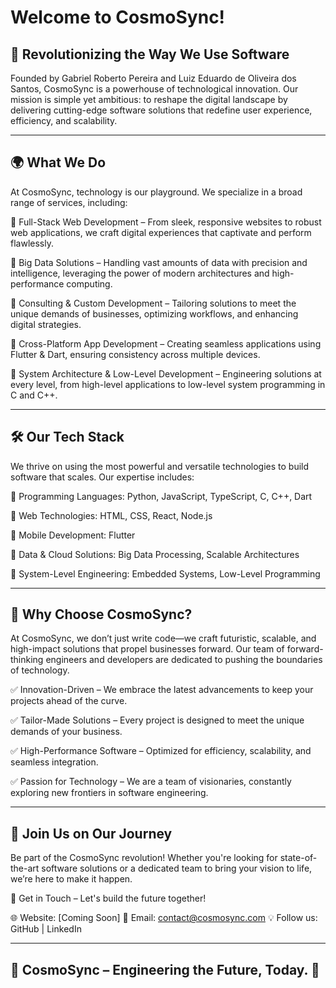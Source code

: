 # Welcome to CosmoSync!

## 🚀 Revolutionizing the Way We Use Software

Founded by Gabriel Roberto Pereira and Luiz Eduardo de Oliveira dos Santos, CosmoSync is a powerhouse of technological innovation. Our mission is simple yet ambitious: to reshape the digital landscape by delivering cutting-edge software solutions that redefine user experience, efficiency, and scalability.


---

## 🌍 What We Do

At CosmoSync, technology is our playground. We specialize in a broad range of services, including:

🔹 Full-Stack Web Development – From sleek, responsive websites to robust web applications, we craft digital experiences that captivate and perform flawlessly.

🔹 Big Data Solutions – Handling vast amounts of data with precision and intelligence, leveraging the power of modern architectures and high-performance computing.

🔹 Consulting & Custom Development – Tailoring solutions to meet the unique demands of businesses, optimizing workflows, and enhancing digital strategies.

🔹 Cross-Platform App Development – Creating seamless applications using Flutter & Dart, ensuring consistency across multiple devices.

🔹 System Architecture & Low-Level Development – Engineering solutions at every level, from high-level applications to low-level system programming in C and C++.


---

## 🛠 Our Tech Stack

We thrive on using the most powerful and versatile technologies to build software that scales. Our expertise includes:

🔹 Programming Languages: Python, JavaScript, TypeScript, C, C++, Dart

🔹 Web Technologies: HTML, CSS, React, Node.js

🔹 Mobile Development: Flutter

🔹 Data & Cloud Solutions: Big Data Processing, Scalable Architectures

🔹 System-Level Engineering: Embedded Systems, Low-Level Programming


---

## 🚀 Why Choose CosmoSync?

At CosmoSync, we don’t just write code—we craft futuristic, scalable, and high-impact solutions that propel businesses forward. Our team of forward-thinking engineers and developers are dedicated to pushing the boundaries of technology.

✅ Innovation-Driven – We embrace the latest advancements to keep your projects ahead of the curve.

✅ Tailor-Made Solutions – Every project is designed to meet the unique demands of your business.

✅ High-Performance Software – Optimized for efficiency, scalability, and seamless integration.

✅ Passion for Technology – We are a team of visionaries, constantly exploring new frontiers in software engineering.


---

## 🌟 Join Us on Our Journey

Be part of the CosmoSync revolution! Whether you're looking for state-of-the-art software solutions or a dedicated team to bring your vision to life, we’re here to make it happen.

📩 Get in Touch – Let's build the future together!

🌐 Website: [Coming Soon] 📧 Email: contact@cosmosync.com 💡 Follow us: GitHub | LinkedIn


---

## 🚀 CosmoSync – Engineering the Future, Today. 🌌
